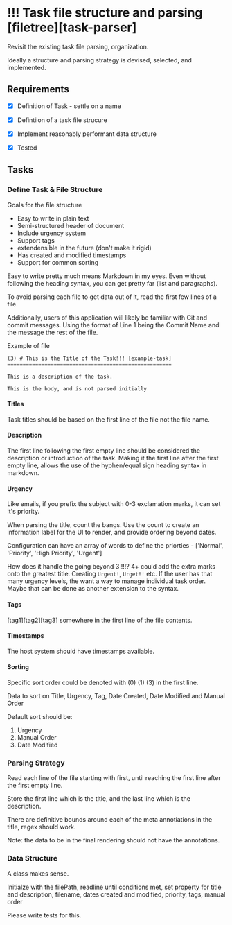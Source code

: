 !!! Task file structure and parsing [filetree][task-parser]
===========================================================

Revisit the existing task file parsing, organization.

Ideally a structure and parsing strategy is devised, selected, and implemented.


Requirements
------------

- [x] Definition of Task - settle on a name
- [x] Defintiion of a task file strucure
- [x] Implement reasonably performant data structure
- [x] Tested


Tasks
-----

### Define Task & File Structure

Goals for the file structure

- Easy to write in plain text
- Semi-structured header of document
- Include urgency system
- Support tags
- extendensible in the future (don't make it rigid)
- Has created and modified timestamps
- Support for common sorting

Easy to write pretty much means Markdown in my eyes. Even without following the heading syntax, you can get pretty far (list and paragraphs).

To avoid parsing each file to get data out of it, read the first few lines of a file.

Additionally, users of this application will likely be familiar with Git and commit messages. Using the format of Line 1 being the Commit Name and the message the rest of the file.

Example of file

```
(3) # This is the Title of the Task!!! [example-task]
=====================================================

This is a description of the task.

This is the body, and is not parsed initially
```


#### Titles

Task titles should be based on the first line of the file not the file name.

#### Description

The first line following the first empty line should be considered the description or introduction of the task. Making it the first line after the first empty line, allows the use of the hyphen/equal sign heading syntax in markdown.

#### Urgency

Like emails, if you prefix the subject with 0-3 exclamation marks, it can set it's priority.

When parsing the title, count the bangs. Use the count to create an information label for the UI to render, and provide ordering beyond dates.

Configuration can have an array of words to define the priorties - ['Normal', 'Priority', 'High Priority', 'Urgent']

How does it handle the going beyond 3 !!!? 4+ could add the extra marks onto the greatest title. Creating `Urgent!`, `Urget!!` etc. If the user has that many urgency levels, the want a way to manage individual task order. Maybe that can be done as another extension to the syntax.


#### Tags

[tag1][tag2][tag3] somewhere in the first line of the file contents.


#### Timestamps

The host system should have timestamps available.


#### Sorting

Specific sort order could be denoted with (0) (1) (3) in the first line.

Data to sort on
Title, Urgency, Tag, Date Created, Date Modified and Manual Order

Default sort should be:

1. Urgency
2. Manual Order
3. Date Modified


### Parsing Strategy

Read each line of the file starting with first, until reaching the first line after the first empty line.

Store the first line which is the title, and the last line which is the description.

There are definitive bounds around each of the meta annotiations in the title, regex should work.

Note: the data to be in the final rendering should not have the annotations.


### Data Structure

A class makes sense.

Initialze with the filePath, readline until conditions met, set property for title and description, filename, dates created and modified, priority, tags, manual order

Please write tests for this.

